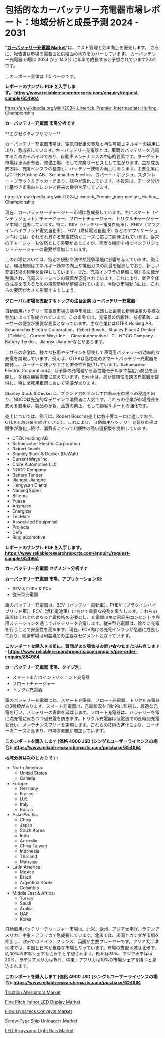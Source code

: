 <p><h1>包括的なカーバッテリー充電器市場レポート：地域分析と成長予測 2024 - 2031</h1></p><p>&ldquo;<strong><a href="https://www.reliableresearchreports.com/car-battery-chargers-r854964?utm_campaign=107&utm_medium=9&utm_source=Github&utm_content=ia&utm_term=06102024&utm_id=car-battery-chargers">カーバッテリー充電器 Market</a></strong>&rdquo;は、コスト管理と効率向上を優先します。 さらに、報告書は市場の需要面と供給面の両方をカバーしています。 カーバッテリー充電器 市場は 2024 から 14.3% に年率で成長すると予想されています2031 です。</p>
<p>このレポート全体は 110 ページです。</p>
<p><strong>レポートのサンプル PDF を入手します。&nbsp;<a href="https://www.reliableresearchreports.com/enquiry/request-sample/854964?utm_campaign=107&utm_medium=9&utm_source=Github&utm_content=ia&utm_term=06102024&utm_id=car-battery-chargers">https://www.reliableresearchreports.com/enquiry/request-sample/854964</a></strong></p>
<p><a href="https://en.wikipedia.org/wiki/2024_Limerick_Premier_Intermediate_Hurling_Championship?utm_campaign=107&utm_medium=9&utm_source=Github&utm_content=ia&utm_term=06102024&utm_id=car-battery-chargers">https://en.wikipedia.org/wiki/2024_Limerick_Premier_Intermediate_Hurling_Championship</a></p>
<p><strong>カーバッテリー充電器 市場分析です</strong></p>
<p><p>**エグゼクティブサマリー**</p><p>カーバッテリー充電器市場は、電気自動車の普及と再生可能エネルギーの採用により、急成長しています。カーバッテリー充電器とは、車両のバッテリーを充電するためのデバイスであり、自動車メンテナンスの中心的要素です。ターゲット市場は車両所有者、整備工場、そして商業サービスとして広がります。主な成長要因は、充電インフラの整備と、バッテリー技術の向上にあります。主要企業にはCTEK Holding AB、Schumacher Electric、ロバート・ボッシュ、スタンレー・ブラック＆デッカーがあり、競争が激化しています。本報告は、データ分析に基づき市場のトレンドと将来の機会を示しています。</p></p>
<p>https://en.wikipedia.org/wiki/2024_Limerick_Premier_Intermediate_Hurling_Championship</p>
<p><p>現在、カーバッテリーチャージャー市場は急成長しています。主にスマート（インテリジェント）チャージャー、フロートチャージャー、トリクルチャージャーが市場に登場しています。特に、BEV（バッテリー電気自動車）、PHEV（プラグインハイブリッド電気自動車）、FCV（燃料電池自動車）などのアプリケーション向けには、それぞれ異なる充電技術がニーズに応じて開発されています。従来のチャージャーも依然として需要がありますが、高度な機能を持つインテリジェントチャージャーの需要が増加しています。</p><p>この市場においては、特定の規制や法律が競争環境に影響を与えています。例えば、環境規制はエネルギー効率の向上や排出ガスの削減を促進しており、新しい充電技術の開発を後押ししています。また、充電インフラの整備に関する法律が整備され、充電ステーションの設置が促進されています。これにより、業界全体の成長を支えるための規制環境が整備されています。今後の市場動向には、これらの要因が大きく影響するでしょう。</p></p>
<p><strong>グローバル市場を支配するトップの注目企業 カーバッテリー充電器</strong></p>
<p><p>自動車用バッテリー充電器市場の競争環境は、成熟した企業と新興企業の多様な参加によって形成されています。この市場では、充電器の信頼性、技術革新、ユーザーの便宜が重要な要素となっています。主な企業にはCTEK Holding AB、Schumacher Electric Corporation、Robert Bosch、Stanley Black & Decker（DeWalt）、Current Ways Inc.、Clore Automotive LLC、NOCO Company、Battery Tender、Jiangsu Jiangheなどがあります。 </p><p>これらの企業は、様々な技術やデザインを駆使して車両用バッテリーの効率的な充電を実現しています。例えば、CTEKは高性能のスマートバッテリー充電器を開発し、ユーザーに使いやすさと安全性を提供しています。Schumacher Electric Corporationは、低予算の充電器から高性能モデルまで幅広い商品を展開し、多様な顧客需要に応えています。Boschは、高い信頼性を誇る充電器を提供し、特に業務用車両において需要があります。</p><p>Stanley Black & Deckerは、ブランド力を活かして自動車用市場への浸透を図り、NOCOは先進的なデザインで消費者に人気です。これらの企業が市場成長を支える要素は、製品の革新、品質の向上、そして顧客サポートの強化です。</p><p>売上については、例えば、Robert Boschの売上は数十億ユーロに達しており、CTEKも急成長を続けています。これにより、自動車用バッテリー充電器市場は競争が激化し続け、消費者にとって利便性の高い選択肢を提供しています。</p></p>
<p><ul><li>CTEK Holding AB</li><li>Schumacher Electric Corporation</li><li>Robert Bosch</li><li>Stanley Black & Decker (DeWalt)</li><li>Current Ways Inc.</li><li>Clore Automotive LLC</li><li>NOCO Company</li><li>Battery Tender</li><li>Jiangsu Jianghe</li><li>Hengyuan Dianqi</li><li>Nanjing Super</li><li>Biltema</li><li>Yuasa</li><li>Ansmann</li><li>Energizer</li><li>TecMate</li><li>Associated Equipment</li><li>Projecta</li><li>Defa</li><li>Ring automotive</li></ul></p>
<p><strong>レポートのサンプル PDF を入手します。 <a href="https://www.reliableresearchreports.com/enquiry/request-sample/854964?utm_campaign=107&utm_medium=9&utm_source=Github&utm_content=ia&utm_term=06102024&utm_id=car-battery-chargers">https://www.reliableresearchreports.com/enquiry/request-sample/854964</a></strong></p>
<p><strong>カーバッテリー充電器 セグメント分析です</strong></p>
<p><strong>カーバッテリー充電器 市場、アプリケーション別:</strong></p>
<p><ul><li>BEV & PHEV & FCV</li><li>従来型充電器</li></ul></p>
<p><p>車のバッテリー充電器は、BEV（バッテリー電動車）、PHEV（プラグインハイブリッド車）、FCV（燃料電池車）において重要な役割を果たします。これらの車両はそれぞれ異なる充電技術を必要とし、充電器は主に家庭用コンセントや専用ステーションを通じてバッテリーを充電します。従来型充電器は、徐々に充電を行うことで安全性を高めます。現在、FCV向けの充電インフラが急速に成長しており、関連市場は利益増加の主要なセグメントとなっています。</p></p>
<p><strong>このレポートを購入する前に、質問がある場合はお問い合わせまたは共有します - <a href="https://www.reliableresearchreports.com/enquiry/pre-order-enquiry/854964?utm_campaign=107&utm_medium=9&utm_source=Github&utm_content=ia&utm_term=06102024&utm_id=car-battery-chargers">https://www.reliableresearchreports.com/enquiry/pre-order-enquiry/854964</a></strong></p>
<p><strong>カーバッテリー充電器 市場、タイプ別:</strong></p>
<p><ul><li>スマートまたはインテリジェント充電器</li><li>フロートチャージャー</li><li>トリクル充電器</li></ul></p>
<p><p>車のバッテリー充電器には、スマート充電器、フロート充電器、トリクル充電器の3種類があります。スマート充電器は、充電状況を自動的に監視し、最適な充電を行い、バッテリーの寿命を延ばします。フロート充電器は、バッテリーを常に満充電に保ちつつ過充電を防ぎます。トリクル充電器は低電流での長時間充電を行い、メンテナンスフリーを実現します。これらの技術の進化により、ユーザーのニーズが高まり、市場の需要が増加しています。</p></p>
<p><strong>このレポートを購入します (価格 4900 USD (シングルユーザーライセンスの場合): <a href="https://www.reliableresearchreports.com/purchase/854964?utm_campaign=107&utm_medium=9&utm_source=Github&utm_content=ia&utm_term=06102024&utm_id=car-battery-chargers">https://www.reliableresearchreports.com/purchase/854964</a></strong></p>
<p><strong>地域分析は次のとおりです:</strong></p>
<p><ul>
    <li>
        North America:
        <ul>
            <li>United States</li>
            <li>Canada</li>
        </ul>
    </li>
    <li>
        Europe:
        <ul>
            <li>Germany</li>
            <li>France</li>
            <li>U.K.</li>
            <li>Italy</li>
            <li>Russia</li>
        </ul>
    </li>
    <li>
        Asia-Pacific:
        <ul>
            <li>China</li>
            <li>Japan</li>
            <li>South Korea</li>
            <li>India</li>
            <li>Australia</li>
            <li>China Taiwan</li>
            <li>Indonesia</li>
            <li>Thailand</li>
            <li>Malaysia</li>
        </ul>
    </li>
    <li>
        Latin America:
        <ul>
            <li>Mexico</li>
            <li>Brazil</li>
            <li>Argentina Korea</li>
            <li>Colombia</li>
        </ul>
    </li>
    <li>
        Middle East & Africa:
        <ul>
            <li>Turkey</li>
            <li>Saudi</li>
            <li>Arabia</li>
            <li>UAE</li>
            <li>Korea</li>
        </ul>
    </li>
    </ul></p>
<p><p>自動車用バッテリーチャージャー市場は、北米、欧州、アジア太平洋、ラテンアメリカ、中東・アフリカで急成長しています。北米では、米国とカナダが市場を牽引し、欧州ではドイツ、フランス、英国が主要プレーヤーです。アジア太平洋地域では、中国と日本が重要な市場となっています。市場の支配地域は北米で、約30%の市場シェアを占めると予想されます。欧州は25%、アジア太平洋は20%、ラテンアメリカは15%、中東・アフリカは10%の市場シェアを持つと見込まれます。</p></p>
<p><strong>このレポートを購入します (価格 4900 USD (シングルユーザーライセンスの場合): <a href="https://www.reliableresearchreports.com/purchase/854964?utm_campaign=107&utm_medium=9&utm_source=Github&utm_content=ia&utm_term=06102024&utm_id=car-battery-chargers">https://www.reliableresearchreports.com/purchase/854964</a></strong></p>
<p><p><a href="https://www.linkedin.com/pulse/exploring-traction-alternators-market-strategic-insights-hfmge?utm_campaign=107&utm_medium=9&utm_source=Github&utm_content=ia&utm_term=06102024&utm_id=car-battery-chargers">Traction Alternators Market</a></p><p><a href="https://issuu.com/reportprime-2/docs/fine-pitch-indoor-led-display-marke_5883beffef187b?utm_campaign=107&utm_medium=9&utm_source=Github&utm_content=ia&utm_term=06102024&utm_id=car-battery-chargers">Fine Pitch Indoor LED Display Market</a></p><p><a href="https://github.com/DianaWilson796/Market-Research-Report-List-1/blob/main/flow-dynamics-conveyor-market.md?utm_campaign=107&utm_medium=9&utm_source=Github&utm_content=ia&utm_term=06102024&utm_id=car-battery-chargers">Flow Dynamics Conveyor Market</a></p><p><a href="https://github.com/LacThu1/Market-Research-Report-List-1/blob/main/screw-type-ship-unloaders-market.md?utm_campaign=107&utm_medium=9&utm_source=Github&utm_content=ia&utm_term=06102024&utm_id=car-battery-chargers">Screw-Type Ship Unloaders Market</a></p><p><a href="https://issuu.com/reportprime-2/docs/led-arrays-and-light-bars-market-si_df57eb402bbd6d?utm_campaign=107&utm_medium=9&utm_source=Github&utm_content=ia&utm_term=06102024&utm_id=car-battery-chargers">LED Arrays and Light Bars Market</a></p></p>